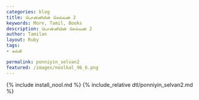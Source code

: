 ```yaml
---  
categories: blog  
title: பொன்னியின் செல்வன் 2
keywords: More, Tamil, Books  
description: பொன்னியின் செல்வன் 2
author: Tamilan  
layout: Ruby  
tags:     
- கல்கி

permalink: ponniyin_selvan2  
featured: /images/noolkal_96_6.png  
---  
```

{% include install_nool.md %} 
{% include_relative dtl/ponniyin_selvan2.md %} 
